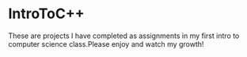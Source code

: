# IntroToC++
These are projects I have completed as assignments in my first intro to computer science class.Please enjoy and watch my growth! 
